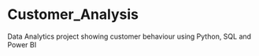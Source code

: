 # Customer_Analysis
Data Analytics project showing customer behaviour using Python, SQL and Power BI
